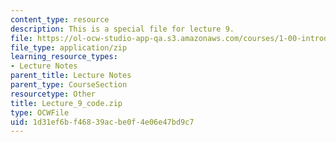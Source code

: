 ```yaml
---
content_type: resource
description: This is a special file for lecture 9.
file: https://ol-ocw-studio-app-qa.s3.amazonaws.com/courses/1-00-introduction-to-computers-and-engineering-problem-solving-spring-2012/1d31ef6bf46839acbe0f4e06e47bd9c7_Lecture_9_code.zip
file_type: application/zip
learning_resource_types:
- Lecture Notes
parent_title: Lecture Notes
parent_type: CourseSection
resourcetype: Other
title: Lecture_9_code.zip
type: OCWFile
uid: 1d31ef6b-f468-39ac-be0f-4e06e47bd9c7
---
```


